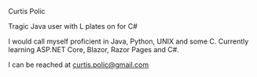 Curtis Polic

Tragic Java user with L plates on for C#

I would call myself proficient in Java, Python, UNIX and some C. Currently learning ASP.NET Core, Blazor, Razor Pages and C#.

I can be reached at curtis.polic@gmail.com

<!---
cpolic/cpolic is a ✨ special ✨ repository because its `README.md` (this file) appears on your GitHub profile.
You can click the Preview link to take a look at your changes.
--->
